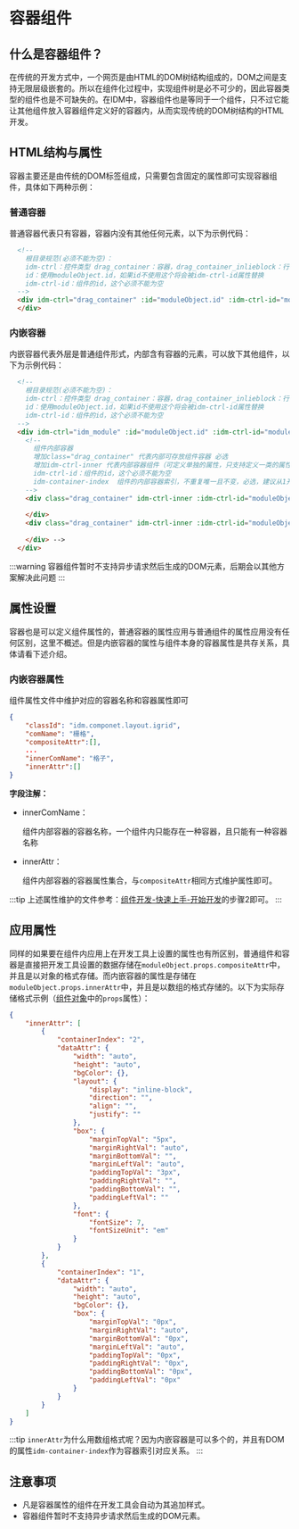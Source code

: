 # 容器组件
## 什么是容器组件？
在传统的开发方式中，一个网页是由HTML的DOM树结构组成的，DOM之间是支持无限层级嵌套的。所以在组件化过程中，实现组件树是必不可少的，因此容器类型的组件也是不可缺失的。在IDM中，容器组件也是等同于一个组件，只不过它能让其他组件放入容器组件定义好的容器内，从而实现传统的DOM树结构的HTML开发。
## HTML结构与属性
容器主要还是由传统的DOM标签组成，只需要包含固定的属性即可实现容器组件，具体如下两种示例：
### 普通容器
普通容器代表只有容器，容器内没有其他任何元素，以下为示例代码：
```html
  <!--
    根目录规范(必须不能为空)：
    idm-ctrl：控件类型 drag_container：容器，drag_container_inlieblock：行内容器，idm_module：非容器的组件
    id：使用moduleObject.id，如果id不使用这个将会被idm-ctrl-id属性替换
    idm-ctrl-id：组件的id，这个必须不能为空
  -->
  <div idm-ctrl="drag_container" :id="moduleObject.id" :idm-ctrl-id="moduleObject.id">
  </div>
```
### 内嵌容器
内嵌容器代表外层是普通组件形式，内部含有容器的元素，可以放下其他组件，以下为示例代码：
```html
  <!--
    根目录规范(必须不能为空)：
    idm-ctrl：控件类型 drag_container：容器，drag_container_inlieblock：行内容器，idm_module：非容器的组件
    id：使用moduleObject.id，如果id不使用这个将会被idm-ctrl-id属性替换
    idm-ctrl-id：组件的id，这个必须不能为空
  -->
  <div idm-ctrl="idm_module" :id="moduleObject.id" :idm-ctrl-id="moduleObject.id" class="idm-columns-layout">
    <!--
      组件内部容器
      增加class="drag_container" 代表内部可存放组件容器 必选
      增加idm-ctrl-inner 代表内部容器组件（可定义单独的属性，只支持定义一类的属性,一个组件内只包含一种） 可选
      idm-ctrl-id：组件的id，这个必须不能为空
      idm-container-index  组件的内部容器索引，不重复唯一且不变，必选，建议从1开始
    -->
    <div class="drag_container" idm-ctrl-inner :idm-ctrl-id="moduleObject.id" idm-container-index="1">
      
    </div>
    <div class="drag_container" idm-ctrl-inner :idm-ctrl-id="moduleObject.id" idm-container-index="2">
      
    </div> -->
  </div>
```
:::warning
容器组件暂时不支持异步请求然后生成的DOM元素，后期会以其他方案解决此问题
:::
## 属性设置
容器也是可以定义组件属性的，普通容器的属性应用与普通组件的属性应用没有任何区别，这里不概述。但是内嵌容器的属性与组件本身的容器属性是共存关系，具体请看下述介绍。
### 内嵌容器属性
组件属性文件中维护对应的容器名称和容器属性即可
```json
{
    "classId": "idm.componet.layout.igrid",
    "comName": "栅格",
    "compositeAttr":[],
    ...
    "innerComName": "格子",
    "innerAttr":[]
}
```
**字段注解：**
- innerComName：
  
  组件内部容器的容器名称，一个组件内只能存在一种容器，且只能有一种容器名称

- innerAttr：

  组件内部容器的容器属性集合，与`compositeAttr`相同方式维护属性即可。

:::tip
上述属性维护的文件参考：[组件开发-快速上手-开始开发](./easystart.md#开始开发)的步骤2即可。
:::
## 应用属性
同样的如果要在组件内应用上在开发工具上设置的属性也有所区别，普通组件和容器是直接把开发工具设置的数据存储在`moduleObject.props.compositeAttr`中，并且是以对象的格式存储。而内嵌容器的属性是存储在`moduleObject.props.innerAttr`中，并且是以数组的格式存储的。以下为实际存储格式示例（[组件对象](./moduleobject.md)中的`props`属性）：
```json
{
    "innerAttr": [
        {
            "containerIndex": "2",
            "dataAttr": {
                "width": "auto",
                "height": "auto",
                "bgColor": {},
                "layout": {
                    "display": "inline-block",
                    "direction": "",
                    "align": "",
                    "justify": ""
                },
                "box": {
                    "marginTopVal": "5px",
                    "marginRightVal": "auto",
                    "marginBottomVal": "",
                    "marginLeftVal": "auto",
                    "paddingTopVal": "3px",
                    "paddingRightVal": "",
                    "paddingBottomVal": "",
                    "paddingLeftVal": ""
                },
                "font": {
                    "fontSize": 7,
                    "fontSizeUnit": "em"
                }
            }
        },
        {
            "containerIndex": "1",
            "dataAttr": {
                "width": "auto",
                "height": "auto",
                "bgColor": {},
                "box": {
                    "marginTopVal": "0px",
                    "marginRightVal": "auto",
                    "marginBottomVal": "0px",
                    "marginLeftVal": "auto",
                    "paddingTopVal": "0px",
                    "paddingRightVal": "0px",
                    "paddingBottomVal": "0px",
                    "paddingLeftVal": "0px"
                }
            }
        }
    ]
}
```
:::tip
`innerAttr`为什么用数组格式呢？因为内嵌容器是可以多个的，并且有DOM的属性`idm-container-index`作为容器索引对应关系。
:::
## 注意事项
- 凡是容器属性的组件在开发工具会自动为其追加样式。
- 容器组件暂时不支持异步请求然后生成的DOM元素。